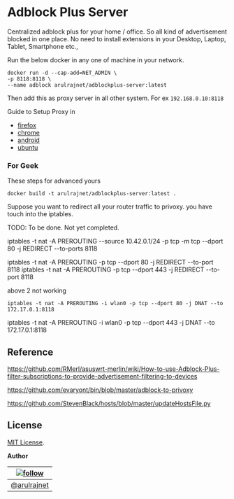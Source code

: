 Adblock Plus Server
===================

Centralized adblock plus for your home / office. So all kind of advertisement blocked in one place. No need to install extensions in your Desktop, Laptop, Tablet, Smartphone etc.,

Run the below docker in any one of machine in your network.

    docker run -d --cap-add=NET_ADMIN \
    -p 8118:8118 \
    --name adblock arulrajnet/adblockplus-server:latest

Then add this as proxy server in all other system. For ex `192.168.0.10:8118`

Guide to Setup Proxy in

* [firefox][firefox_proxy]
* [chrome][chrome_proxy]
* [android][android_proxy]
* [ubuntu][ubuntu_proxy]

### For Geek 

These steps for advanced yours 

    docker build -t arulrajnet/adblockplus-server:latest .

Suppose you want to redirect all your router traffic to privoxy. you have touch into the iptables. 

TODO: To be done. Not yet completed.

iptables -t nat -A PREROUTING --source 10.42.0.1/24 -p tcp -m tcp --dport 80 -j REDIRECT --to-ports 8118

iptables -t nat -A PREROUTING -p tcp --dport 80 -j REDIRECT --to-port 8118
iptables -t nat -A PREROUTING -p tcp --dport 443 -j REDIRECT --to-port 8118

above 2 not working

    iptables -t nat -A PREROUTING -i wlan0 -p tcp --dport 80 -j DNAT --to 172.17.0.1:8118

iptables -t nat -A PREROUTING -i wlan0 -p tcp --dport 443 -j DNAT --to 172.17.0.1:8118

Reference
---------

https://github.com/RMerl/asuswrt-merlin/wiki/How-to-use-Adblock-Plus-filter-subscriptions-to-provide-advertisement-filtering-to-devices

https://github.com/evaryont/bin/blob/master/adblock-to-privoxy

https://github.com/StevenBlack/hosts/blob/master/updateHostsFile.py


License
-------

[MIT License][mit_license]. 


**Author**

| [![follow][avatar]][twitterhandle] |
|---|
| [@arulrajnet][twitterhandle] |

[twitterhandle]: https://twitter.com/arulrajnet "Follow @arulrajnet on Twitter"
[avatar]: https://avatars0.githubusercontent.com/u/834529?s=70
[mit_license]: https://raw.githubusercontent.com/arulrajnet/adblockplus-server/master/LICENSE
[firefox_proxy]: http://www.wikihow.com/Enter-Proxy-Settings-in-Firefox
[chrome_proxy]: https://support.google.com/chrome/answer/96815?hl=en
[android_proxy]: https://adblockplus.org/android-config-samsung-galaxy-s3
[ubuntu_proxy]: http://www.ubuntugeek.com/how-to-configure-ubuntu-desktop-to-use-your-proxy-server.html